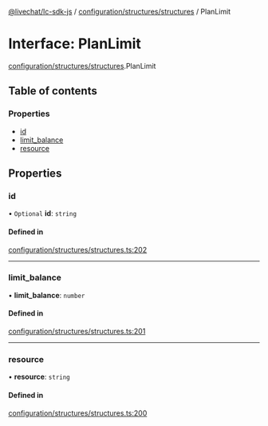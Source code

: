 [@livechat/lc-sdk-js](../README.md) / [configuration/structures/structures](../modules/configuration_structures_structures.md) / PlanLimit

# Interface: PlanLimit

[configuration/structures/structures](../modules/configuration_structures_structures.md).PlanLimit

## Table of contents

### Properties

- [id](configuration_structures_structures.PlanLimit.md#id)
- [limit\_balance](configuration_structures_structures.PlanLimit.md#limit_balance)
- [resource](configuration_structures_structures.PlanLimit.md#resource)

## Properties

### id

• `Optional` **id**: `string`

#### Defined in

[configuration/structures/structures.ts:202](https://github.com/livechat/lc-sdk-js/blob/25e113d/src/configuration/structures/structures.ts#L202)

___

### limit\_balance

• **limit\_balance**: `number`

#### Defined in

[configuration/structures/structures.ts:201](https://github.com/livechat/lc-sdk-js/blob/25e113d/src/configuration/structures/structures.ts#L201)

___

### resource

• **resource**: `string`

#### Defined in

[configuration/structures/structures.ts:200](https://github.com/livechat/lc-sdk-js/blob/25e113d/src/configuration/structures/structures.ts#L200)
